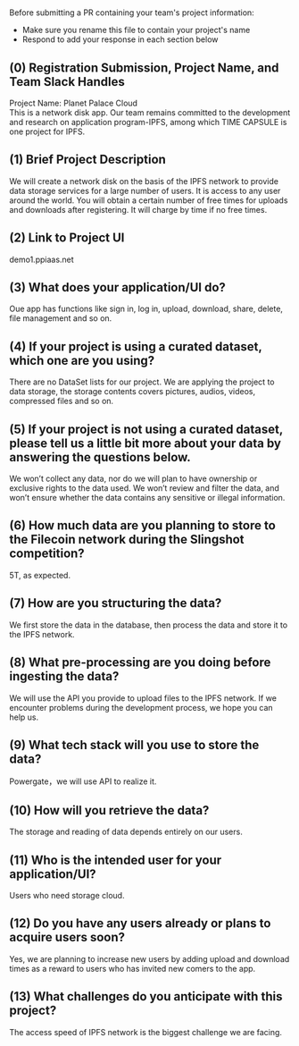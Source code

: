 # <Project Name>

Before submitting a PR containing your team's project information:
- Make sure you rename this file to contain your project's name
- Respond to add your response in each section below

## (0) Registration Submission, Project Name, and Team Slack Handles

Project Name: Planet Palace Cloud  
This is a network disk app. Our team remains committed to the development and research on application program-IPFS, among which TIME CAPSULE is one project for IPFS.   

## (1) Brief Project Description

We will create a network disk on the basis of the IPFS network to provide data storage services for a large number of users. It is access to any user around the world. You will obtain a certain number of free times for uploads and downloads after registering. It will charge by time if no free times.

## (2) Link to Project UI

demo1.ppiaas.net

## (3) What does your application/UI do?

Oue app has functions like sign in, log in, upload, download, share, delete, file management and so on.

## (4) If your project is using a curated dataset, which one are you using?

There are no DataSet lists for our project. We are applying the project to data storage, the storage contents covers pictures, audios, videos, compressed files and so on.

## (5) If your project is not using a curated dataset, please tell us a little bit more about your data by answering the questions below.

We won’t collect any data, nor do we will plan to have ownership or exclusive rights to the data used. We won’t review and filter the data, and won’t ensure whether the data contains any sensitive or illegal information.

## (6) How much data are you planning to store to the Filecoin network during the Slingshot competition?

5T, as expected.

## (7) How are you structuring the data?

We first store the data in the database, then process the data and store it to the IPFS network.

## (8) What pre-processing are you doing before ingesting the data?

We will use the API you provide to upload files to the IPFS network. If we encounter problems during the development process, we hope you can help us.

## (9)  What tech stack will you use to store the data?

Powergate，we will use API to realize it.

## (10) How will you retrieve the data?

The storage and reading of data depends entirely on our users.

## (11) Who is the intended user for your application/UI?

Users who need storage cloud.

## (12) Do you have any users already or plans to acquire users soon?

Yes, we are planning to increase new users by adding upload and download times as a reward to users who has invited new comers to the app.

## (13) What challenges do you anticipate with this project?

The access speed of IPFS network is the biggest challenge we are facing.